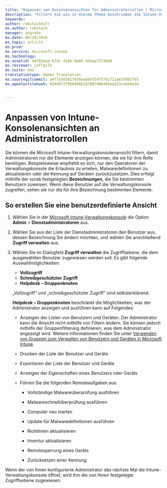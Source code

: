 ```yaml
---
title: "Anpassen von Konsolenansichten für Administratorrollen | Microsoft Intune"
description: "Filtern Sie wie in diesem Thema beschrieben die Intune-Verwaltungskonsolenansicht, damit Administratoren nur die Elemente anzeigen können, die sie für ihre Rolle benötigen."
keywords: 
author: robstackmsft
ms.author: robstack
manager: angrobe
ms.date: 08/29/2016
ms.topic: article
ms.prod: 
ms.service: microsoft-intune
ms.technology: 
ms.assetid: e0783eaa-67dc-410e-9e80-4d3aa72f36d8
ms.reviewer: jeffgilb
ms.suite: ems
translationtype: Human Translation
ms.sourcegitcommit: a4f7a503417938eabb4334757dcf12a63f082fd3
ms.openlocfilehash: 02448f2f960d98b28780798b469aea23cdab0e2d


---
```


# Anpassen von Intune-Konsolenansichten an Administratorrollen
Sie können die Microsoft Intune-Verwaltungskonsolenansicht filtern, damit Administratoren nur die Elemente anzeigen können, die sie für ihre Rolle benötigen. Beispielsweise empfiehlt es sich, nur den Operatoren der Verwaltungskonsole die Erlaubnis zu erteilen, Malwaredefinitionen zu aktualisieren oder die Kennung auf Geräten zurückzusetzen. Dies erfolgt mithilfe der vorab festgelegten **Bezeichnungen**, die Sie bestimmten Benutzern zuweisen. Wenn diese Benutzer auf die Verwaltungskonsole zugreifen, sehen sie nur die für ihre Bezeichnung bestimmten Elemente.

## So erstellen Sie eine benutzerdefinierte Ansicht

1.  Wählen Sie in der [Microsoft Intune-Verwaltungskonsole](https://manage.microsoft.com) die Option **Admin** &gt; **Dienstadministratoren** aus.

2.  Wählen Sie aus der Liste der Dienstadministratoren den Benutzer aus, dessen Bezeichnung Sie ändern möchten, und wählen Sie anschließend **Zugriff verwalten** aus.

3.  Wählen Sie im Dialogfeld **Zugriff verwalten** die Zugriffsebene, die dem ausgewählten Benutzer zugewiesen werden soll. Es gibt folgende Auswahlmöglichkeiten:

    -   **Vollzugriff**
    -   **Schreibgeschützter Zugriff**
    -   **Helpdesk – Gruppenknoten**

    „Vollzugriff“ und „schreibgeschützter Zugriff“ sind selbsterklärend. <!--- **Helpdesk - Groups Node** allows users to choose from one of the following designations that provide custom levels of access to the [!INCLUDE[wit_nextref](../includes/wit_nextref_md.md)] admin console:--->

    **Helpdesk – Gruppenknoten** beschränkt die Möglichkeiten, was der Administrator anzeigen und ausführen kann auf Folgendes:

    -   Anzeigen der Listen von Benutzern und Geräten. Der Administrator kann die Ansicht nicht mithilfe von Filtern ändern. Sie können jedoch mithilfe der Gruppenfilterung definieren, was dem Administrator angezeigt wird. Weitere Informationen finden Sie unter [Verwenden von Gruppen zum Verwalten von Benutzern und Geräten in Microsoft Intune](use-groups-to-manage-users-and-devices-with-microsoft-intune.md).

    -   Drucken der Liste der Benutzer und Geräte

    -   Exportieren der Liste der Benutzer und Geräte

    -   Anzeigen der Eigenschaften eines Benutzers oder Geräts

    -   Führen Sie die folgenden Remoteaufgaben aus:

        -   Vollständige Malwareüberprüfung ausführen

        -   Malwareschnellüberprüfung ausführen

        -   Computer neu starten

        -   Update für Malwaredefinitionen ausführen

        -   Richtlinien aktualisieren

        -   Inventur aktualisieren

        -   Remotesperrung eines Geräts

        -   Zurücksetzen einer Kennung

Wenn der von Ihnen konfigurierte Administrator das nächste Mal die Intune-Verwaltungskonsole öffnet, wird ihm die von Ihnen festgelegte Zugriffsebene zugewiesen.



<!--HONumber=Oct16_HO4-->


